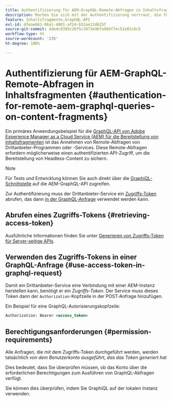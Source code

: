 ```yaml
---
title: Authentifizierung für AEM-GraphQL-Remote-Abfragen in Inhaltsfragmenten
description: Machen Sie sich mit der Authentifizierung vertraut, die für Remote-AEM-GraphQL-Abfragen erforderlich ist, um Ihre Headless-Content-Bereitstellung zu sichern.
feature: Inhaltsfragmente,GraphQL-API
exl-id: dfeae661-06a1-4001-af24-b52ae12d625f
source-git-commit: dab4c9393c26f5c3473e96fa96bf7ec51e81c6c5
workflow-type: ht
source-wordcount: '235'
ht-degree: 100%

---
```


# Authentifizierung für AEM-GraphQL-Remote-Abfragen in Inhaltsfragmenten {#authentication-for-remote-aem-graphql-queries-on-content-fragments}

Ein primäres Anwendungsbeispiel für die [GraphQL-API von Adobe Experience Manager as a Cloud Service (AEM) für die Bereitstellung von Inhaltsfragmenten](/help/assets/content-fragments/graphql-api-content-fragments.md) ist das Annehmen von Remote-Abfragen von Drittanbieter-Programmen oder -Services. Diese Remote-Abfragen erfordern möglicherweise einen authentifizierten API-Zugriff, um die Bereitstellung von Headless-Content zu sichern.

>[!NOTE]
>
>Für Tests und Entwicklung können Sie auch direkt über die [GraphiQL-Schnittstelle](/help/assets/content-fragments/graphql-api-content-fragments.md#graphiql-interface) auf die AEM-GraphQL-API zugreifen.

Zur Authentifizierung muss der Drittanbieter-Service ein [Zugriffs-Token](#retrieving-access-token) abrufen, das dann [in der GraphQL-Anfrage](#use-access-token-in-graphql-request) verwendet werden kann.

## Abrufen eines Zugriffs-Tokens {#retrieving-access-token}

Ausführliche Informationen finden Sie unter [Generieren von Zugriffs-Token für Server-seitige APIs](/help/implementing/developing/introduction/generating-access-tokens-for-server-side-apis.md).

## Verwenden des Zugriffs-Tokens in einer GraphQL-Anfrage {#use-access-token-in-graphql-request}

Damit ein Drittanbieter-Service eine Verbindung mit einer AEM-Instanz herstellen kann, benötigt er ein *Zugriffs-Token*. Der Service muss dieses Token dann der `Authorization`-Kopfzeile in der POST-Anfrage hinzufügen.

Ein Beispiel für eine GraphQL-Autorisierungskopfzeile:

```xml
Authorization: Bearer <access_token>
```

## Berechtigungsanforderungen {#permission-requirements}

Alle Anfragen, die mit dem Zugriffs-Token durchgeführt werden, werden tatsächlich *von dem Benutzerkonto ausgeführt, das das Token generiert hat*

Dies bedeutet, dass Sie überprüfen müssen, ob das Konto über die erforderlichen Berechtigungen zum Ausführen von GraphQL-Abfragen verfügt.

Sie können dies überprüfen, indem Sie GraphiQL auf der lokalen Instanz verwenden.
